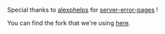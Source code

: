 Special thanks to [alexphelps](https://github.com/alexphelps) for [server-error-pages](https://github.com/alexphelps/server-error-pages) !

You can find the fork that we're using [here](https://github.com/funilrys/server-error-pages).